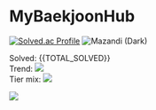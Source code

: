 # MyBaekjoonHub

[![Solved.ac Profile](http://mazassumnida.wtf/api/v2/generate_badge?boj=jeonghu1010)](https://solved.ac/jeonghu1010)
![Mazandi (Dark)](https://mazandi.herokuapp.com/api?handle=jeonghu1010&theme=dark)

<!-- stats: auto -->
Solved: {{TOTAL_SOLVED}}  
Trend: ![]({{SPARK_URL}})  
Tier mix: ![]({{TIER_DONUT_URL}})
<!-- stats: /auto -->

<img src="https://img.shields.io/badge/Java-☕️-007396?style=flat-square&logo=java&logoColor=white" />
